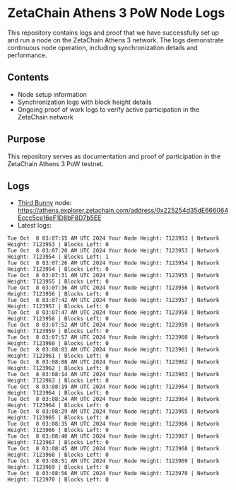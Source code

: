 # ZetaChain Athens 3 PoW Node Logs
This repository contains logs and proof that we have successfully set up and run a node on the ZetaChain Athens 3 network. The logs demonstrate continuous node operation, including synchronization details and performance.

## Contents
- Node setup information
- Synchronization logs with block height details
- Ongoing proof of work logs to verify active participation in the ZetaChain network

## Purpose
This repository serves as documentation and proof of participation in the ZetaChain Athens 3 PoW testnet.

## Logs

- [Third Bunny](https://thirdbunny.xyz/) node: https://athens.explorer.zetachain.com/address/0x225254d35dE666064Eccc5ce16eF1D8bF8D7b5EE
- Latest logs:
```
Tue Oct  8 03:07:15 AM UTC 2024 Your Node Height: 7123953 | Network Height: 7123953 | Blocks Left: 0
Tue Oct  8 03:07:20 AM UTC 2024 Your Node Height: 7123953 | Network Height: 7123954 | Blocks Left: 1
Tue Oct  8 03:07:26 AM UTC 2024 Your Node Height: 7123954 | Network Height: 7123954 | Blocks Left: 0
Tue Oct  8 03:07:31 AM UTC 2024 Your Node Height: 7123955 | Network Height: 7123955 | Blocks Left: 0
Tue Oct  8 03:07:36 AM UTC 2024 Your Node Height: 7123956 | Network Height: 7123956 | Blocks Left: 0
Tue Oct  8 03:07:42 AM UTC 2024 Your Node Height: 7123957 | Network Height: 7123957 | Blocks Left: 0
Tue Oct  8 03:07:47 AM UTC 2024 Your Node Height: 7123958 | Network Height: 7123958 | Blocks Left: 0
Tue Oct  8 03:07:52 AM UTC 2024 Your Node Height: 7123959 | Network Height: 7123959 | Blocks Left: 0
Tue Oct  8 03:07:57 AM UTC 2024 Your Node Height: 7123960 | Network Height: 7123960 | Blocks Left: 0
Tue Oct  8 03:08:03 AM UTC 2024 Your Node Height: 7123961 | Network Height: 7123961 | Blocks Left: 0
Tue Oct  8 03:08:08 AM UTC 2024 Your Node Height: 7123962 | Network Height: 7123962 | Blocks Left: 0
Tue Oct  8 03:08:14 AM UTC 2024 Your Node Height: 7123963 | Network Height: 7123963 | Blocks Left: 0
Tue Oct  8 03:08:19 AM UTC 2024 Your Node Height: 7123964 | Network Height: 7123964 | Blocks Left: 0
Tue Oct  8 03:08:24 AM UTC 2024 Your Node Height: 7123964 | Network Height: 7123964 | Blocks Left: 0
Tue Oct  8 03:08:29 AM UTC 2024 Your Node Height: 7123965 | Network Height: 7123965 | Blocks Left: 0
Tue Oct  8 03:08:35 AM UTC 2024 Your Node Height: 7123966 | Network Height: 7123966 | Blocks Left: 0
Tue Oct  8 03:08:40 AM UTC 2024 Your Node Height: 7123967 | Network Height: 7123967 | Blocks Left: 0
Tue Oct  8 03:08:45 AM UTC 2024 Your Node Height: 7123968 | Network Height: 7123968 | Blocks Left: 0
Tue Oct  8 03:08:51 AM UTC 2024 Your Node Height: 7123969 | Network Height: 7123969 | Blocks Left: 0
Tue Oct  8 03:08:56 AM UTC 2024 Your Node Height: 7123970 | Network Height: 7123970 | Blocks Left: 0
```
